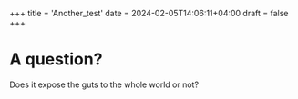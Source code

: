 +++
title = 'Another_test'
date = 2024-02-05T14:06:11+04:00
draft = false
+++

# A question?
Does it expose the guts to the whole world or not?